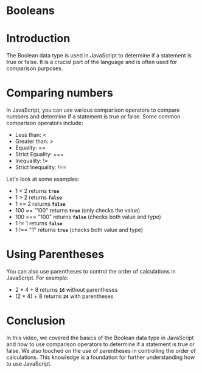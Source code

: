 # Booleans

# Introduction

The Boolean data type is used in JavaScript to determine if a statement is true or false. It is a crucial part of the language and is often used for comparison purposes.

# Comparing numbers

In JavaScript, you can use various comparison operators to compare numbers and determine if a statement is true or false. Some common comparison operators include:

- Less than: <
- Greater than: >
- Equality: ==
- Strict Equality: ===
- Inequality: !=
- Strict Inequality: !==

Let's look at some examples:

- 1 < 2 returns **`true`**
- 1 > 2 returns **`false`**
- 1 == 2 returns **`false`**
- 100 == "100" returns **`true`** (only checks the value)
- 100 === "100" returns **`false`** (checks both value and type)
- 1 != 1 returns **`false`**
- 1 !== "1" returns **`true`** (checks both value and type)

# Using Parentheses

You can also use parentheses to control the order of calculations in JavaScript. For example:

- 2 * 4 + 8 returns **`16`** without parentheses
- (2 * 4) + 8 returns **`24`** with parentheses

# **Conclusion**

In this video, we covered the basics of the Boolean data type in JavaScript and how to use comparison operators to determine if a statement is true or false. We also touched on the use of parentheses in controlling the order of calculations. This knowledge is a foundation for further understanding how to use JavaScript.